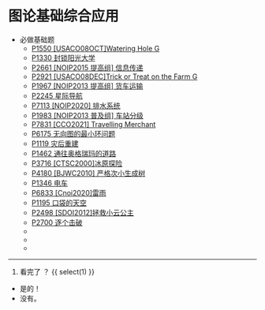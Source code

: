 # 图论基础综合应用


- 必做基础题
  - [P1550 [USACO08OCT]Watering Hole G](https://www.luogu.com.cn/problem/P1550)
  - [P1330 封锁阳光大学](https://www.luogu.com.cn/problem/P1330)
  - [P2661 [NOIP2015 提高组] 信息传递](https://www.luogu.com.cn/problem/P2661)
  - [P2921 [USACO08DEC]Trick or Treat on the Farm G](https://www.luogu.com.cn/problem/P2921)
  - [P1967 [NOIP2013 提高组] 货车运输](https://www.luogu.com.cn/problem/P1967)
  - [P2245 星际导航](https://www.luogu.com.cn/problem/P2245)
  - [P7113 [NOIP2020] 排水系统](https://www.luogu.com.cn/problem/P7113)
  - [P1983 [NOIP2013 普及组] 车站分级](https://www.luogu.com.cn/problem/P1983)
  - [P7831 [CCO2021] Travelling Merchant](https://www.luogu.com.cn/problem/P7831)
  - [P6175	无向图的最小环问题](https://www.luogu.com.cn/problem/P6175)
  - [P1119	灾后重建](https://www.luogu.com.cn/problem/P1119)
  - [P1462 通往奥格瑞玛的道路](https://www.luogu.com.cn/problem/P1462)
  - [P3716 [CTSC2000]冰原探险](https://www.luogu.com.cn/problem/P3716)
  - [P4180 [BJWC2010] 严格次小生成树](https://www.luogu.com.cn/problem/P4180)
  - [P1346 电车](https://www.luogu.com.cn/problem/P1346)
  - [P6833 [Cnoi2020]雷雨](https://www.luogu.com.cn/problem/P6833)
  - [P1195 口袋的天空](https://www.luogu.com.cn/problem/P1195)
  - [P2498 [SDOI2012]拯救小云公主](https://www.luogu.com.cn/problem/P2498)
  - [P2700 逐个击破](https://www.luogu.com.cn/problem/P2700)
  - [](https://www.luogu.com.cn/problem/)
  - [](https://www.luogu.com.cn/problem/)
  - [](https://www.luogu.com.cn/problem/)
-----

1. 看完了 ？
{{ select(1) }}
- 是的！
- 没有。